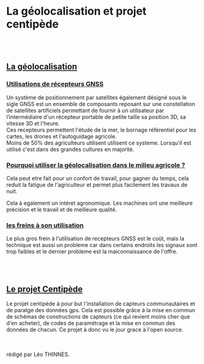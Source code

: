 # La géolocalisation et projet centipède

</br></br>

## <u>La géolocalisation</u></br>
### <u>Utilisations de récepteurs GNSS</u>
Un système de positionnement par satellites également désigné sous le sigle GNSS est un ensemble de composants reposant sur une constellation de satellites artificiels permettant de fournir à un utilisateur par l’intermédiaire d'un récepteur portable de petite taille sa position 3D, sa vitesse 3D et l'heure.</br>
Ces recepteurs permettent l'étude de la mer, le bornage référentiel pour les cartes, les drones et l'autoguidage agricole.
</br>
Moins de 50% des agriculteurs utilisent utilisent ce systeme. Lorsqu'il est utilisé c'est dans des grandes cultures en majorité.

### <u>Pourquoi utiliser la géolocalisation dans le milieu agricole ?</u>
Cela peut etre fait pour un confort de travail, pour gagner du temps, cela reduit la fatigue de l'agriculteur et permet plus facilement les travaux de nuit.

Cela à egalement un intéret agronomique. Les machines ont une meilleure précision et le travail et de meilleure qualité.

### <u>les freins à son utilisation</u>
Le plus gros frein à l'utilisation de recepteurs GNSS est le coût, mais la technique est aussi un probleme car dans certains endroits les signaux sont trop faibles et le dernier probleme est la maiconnaissance de l'offre.

</br></br>

## <u>Le projet Centipède</u>
Le projet centipède à pour but l'installation de capteurs communautaires et de paratge des données gps. Cela est possible grâce à la mise en commun de schémas de constructions de capteurs (ce qui revient moins cher que d'en acheter), de codes de paramétrage et la mise en commun des données de chacun. Ce projet à donc vu le jour grace à l'open source.

</br></br>
rédigé par Léo THINNES.
